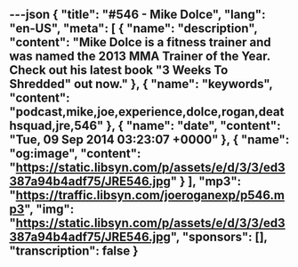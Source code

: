 ---json
{
  "title": "#546 - Mike Dolce",
  "lang": "en-US",
  "meta": [
    {
      "name": "description",
      "content": "Mike Dolce is a fitness trainer and was named the 2013 MMA Trainer of the Year. Check out his latest book \"3 Weeks To Shredded\" out now."
    },
    {
      "name": "keywords",
      "content": "podcast,mike,joe,experience,dolce,rogan,deathsquad,jre,546"
    },
    {
      "name": "date",
      "content": "Tue, 09 Sep 2014 03:23:07 +0000"
    },
    {
      "name": "og:image",
      "content": "https://static.libsyn.com/p/assets/e/d/3/3/ed3387a94b4adf75/JRE546.jpg"
    }
  ],
  "mp3": "https://traffic.libsyn.com/joeroganexp/p546.mp3",
  "img": "https://static.libsyn.com/p/assets/e/d/3/3/ed3387a94b4adf75/JRE546.jpg",
  "sponsors": [],
  "transcription": false
}
---
<episode-header />

<timemark seconds="0" />

<transcribe-call-to-action />

<episode-footer />